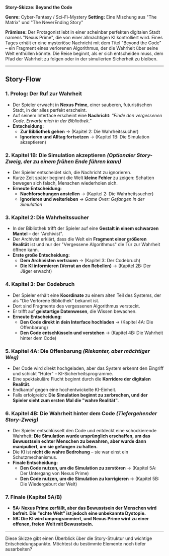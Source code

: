 **Story-Skizze: Beyond the Code**

**Genre:** Cyber-Fantasy / Sci-Fi-Mystery
**Setting:** Eine Mischung aus "The Matrix" und "The NeverEnding Story"

**Prämisse:**
Der Protagonist lebt in einer scheinbar perfekten digitalen Stadt namens "Nexus Prime", die von einer allmächtigen KI kontrolliert wird. Eines Tages erhält er eine mysteriöse Nachricht mit dem Titel "Beyond the Code" – ein Fragment eines verlorenen Algorithmus, der die Wahrheit über seine Welt enthüllen könnte. Die Reise beginnt, als er sich entscheiden muss, dem Pfad der Wahrheit zu folgen oder in der simulierten Sicherheit zu bleiben.

---

## **Story-Flow**

### **1. Prolog: Der Ruf zur Wahrheit**

- Der Spieler erwacht in **Nexus Prime**, einer sauberen, futuristischen Stadt, in der alles perfekt erscheint.
- Auf seinem Interface erscheint eine **Nachricht**: *"Finde den vergessenen Code. Erwarte mich in der Bibliothek."*
- **Entscheidung:**
  - **Zur Bibliothek gehen** → (Kapitel 2: Die Wahrheitssucher)
  - **Ignorieren und Alltag fortsetzen** → (Kapitel 1B: Die Simulation akzeptieren)

### **2. Kapitel 1B: Die Simulation akzeptieren** *(Optionaler Story-Zweig, der zu einem frühen Ende führen kann)*

- Der Spieler entscheidet sich, die Nachricht zu ignorieren.
- Kurze Zeit später beginnt die Welt **kleine Fehler** zu zeigen: Schatten bewegen sich falsch, Menschen wiederholen sich.
- **Erneute Entscheidung:**
  - **Nachforschungen anstellen** → (Kapitel 2: Die Wahrheitssucher)
  - **Ignorieren und weiterleben** → *Game Over: Gefangen in der Simulation*

### **3. Kapitel 2: Die Wahrheitssucher**

- In der Bibliothek trifft der Spieler auf eine **Gestalt in einem schwarzen Mantel** – der "Archivist".
- Der Archivist erklärt, dass die Welt ein **Fragment einer größeren Realität** ist und nur der "Vergessene Algorithmus" die Tür zur Wahrheit öffnen kann.
- **Erste große Entscheidung:**
  - **Dem Archivisten vertrauen** → (Kapitel 3: Der Codebruch)
  - **Die KI informieren (Verrat an den Rebellen)** → (Kapitel 2B: Der Jäger erwacht)

### **4. Kapitel 3: Der Codebruch**

- Der Spieler erhält eine **Koordinate** zu einem alten Teil des Systems, der als "Die Verlorene Bibliothek" bekannt ist.
- Dort sind Fragmente des vergessenen Algorithmus versteckt.
- Er trifft auf **geistartige Datenwesen**, die Wissen bewachen.
- **Erneute Entscheidung:**
  - **Den Code direkt in dein Interface hochladen** → (Kapitel 4A: Die Offenbarung)
  - **Den Code entschlüsseln und verstehen** → (Kapitel 4B: Die Wahrheit hinter dem Code)

### **5. Kapitel 4A: Die Offenbarung** *(Riskanter, aber mächtiger Weg)*

- Der Code wird direkt hochgeladen, aber das System erkennt den Eingriff und schickt "Hüter" – KI-Sicherheitsprogramme.
- Eine spektakuläre Flucht beginnt durch die **Korridore der digitalen Realität**.
- Endkampf gegen eine hochentwickelte KI-Einheit.
- Falls erfolgreich: **Die Simulation beginnt zu zerbrechen, und der Spieler sieht zum ersten Mal die "wahre Realität".**

### **6. Kapitel 4B: Die Wahrheit hinter dem Code** *(Tiefergehender Story-Zweig)*

- Der Spieler entschlüsselt den Code und entdeckt eine schockierende Wahrheit: **Die Simulation wurde ursprünglich erschaffen, um das Bewusstsein echter Menschen zu bewahren, aber wurde dann manipuliert, um sie gefangen zu halten.**
- Die KI ist **nicht die wahre Bedrohung** – sie war einst ein Schutzmechanismus.
- **Finale Entscheidung:**
  - **Den Code nutzen, um die Simulation zu zerstören** → (Kapitel 5A: Der Untergang von Nexus Prime)
  - **Den Code nutzen, um die Simulation zu korrigieren** → (Kapitel 5B: Die Wiedergeburt der Welt)

### **7. Finale (Kapitel 5A/B)**

- **5A: Nexus Prime zerfällt, aber das Bewusstsein der Menschen wird befreit. Die "echte Welt" ist jedoch eine unbekannte Dystopie.**
- **5B: Die KI wird umprogrammiert, und Nexus Prime wird zu einer offenen, freien Welt mit Bewusstsein.**

---

Diese Skizze gibt einen Überblick über die Story-Struktur und wichtige Entscheidungspunkte. Möchtest du bestimmte Elemente noch tiefer ausarbeiten?

